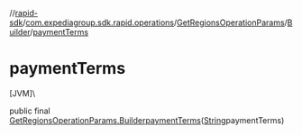 //[rapid-sdk](../../../../index.md)/[com.expediagroup.sdk.rapid.operations](../../index.md)/[GetRegionsOperationParams](../index.md)/[Builder](index.md)/[paymentTerms](payment-terms.md)

# paymentTerms

[JVM]\

public final [GetRegionsOperationParams.Builder](index.md)[paymentTerms](payment-terms.md)([String](https://docs.oracle.com/javase/8/docs/api/java/lang/String.html)paymentTerms)

